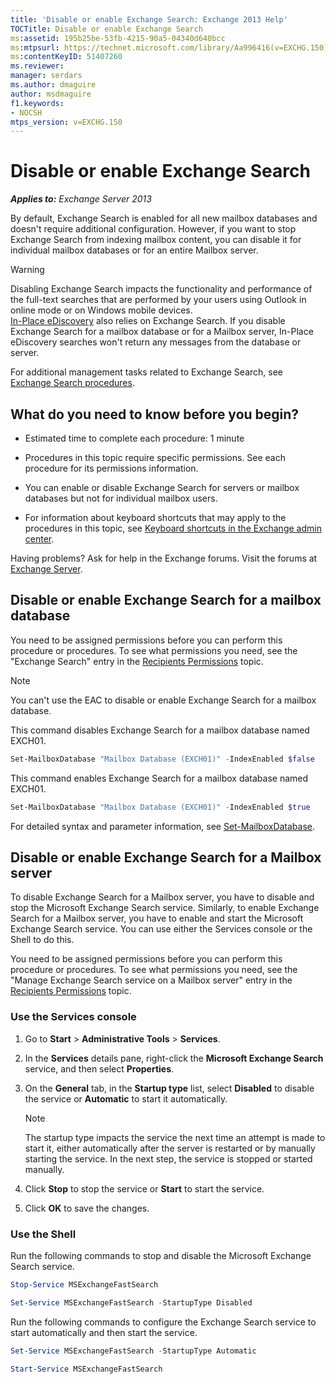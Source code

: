 ```yaml
---
title: 'Disable or enable Exchange Search: Exchange 2013 Help'
TOCTitle: Disable or enable Exchange Search
ms:assetid: 195b25be-53fb-4215-90a5-04340d640bcc
ms:mtpsurl: https://technet.microsoft.com/library/Aa996416(v=EXCHG.150)
ms:contentKeyID: 51407260
ms.reviewer: 
manager: serdars
ms.author: dmaguire
author: msdmaguire
f1.keywords:
- NOCSH
mtps_version: v=EXCHG.150
---
```


# Disable or enable Exchange Search

_**Applies to:** Exchange Server 2013_

By default, Exchange Search is enabled for all new mailbox databases and doesn't require additional configuration. However, if you want to stop Exchange Search from indexing mailbox content, you can disable it for individual mailbox databases or for an entire Mailbox server.

> [!WARNING]
> Disabling Exchange Search impacts the functionality and performance of the full-text searches that are performed by your users using Outlook in online mode or on Windows mobile devices.<BR><A href="https://docs.microsoft.com/exchange/security-and-compliance/in-place-ediscovery/in-place-ediscovery">In-Place eDiscovery</A> also relies on Exchange Search. If you disable Exchange Search for a mailbox database or for a Mailbox server, In-Place eDiscovery searches won't return any messages from the database or server.

For additional management tasks related to Exchange Search, see [Exchange Search procedures](exchange-search-procedures-exchange-2013-help.md).

## What do you need to know before you begin?

- Estimated time to complete each procedure: 1 minute

- Procedures in this topic require specific permissions. See each procedure for its permissions information.

- You can enable or disable Exchange Search for servers or mailbox databases but not for individual mailbox users.

- For information about keyboard shortcuts that may apply to the procedures in this topic, see [Keyboard shortcuts in the Exchange admin center](keyboard-shortcuts-in-the-exchange-admin-center-2013-help.md).

Having problems? Ask for help in the Exchange forums. Visit the forums at [Exchange Server](https://social.technet.microsoft.com/forums/office/home?category=exchangeserver).

## Disable or enable Exchange Search for a mailbox database

You need to be assigned permissions before you can perform this procedure or procedures. To see what permissions you need, see the "Exchange Search" entry in the [Recipients Permissions](recipients-permissions-exchange-2013-help.md) topic.

> [!NOTE]
> You can't use the EAC to disable or enable Exchange Search for a mailbox database.

This command disables Exchange Search for a mailbox database named EXCH01.

```powershell
Set-MailboxDatabase "Mailbox Database (EXCH01)" -IndexEnabled $false
```

This command enables Exchange Search for a mailbox database named EXCH01.

```powershell
Set-MailboxDatabase "Mailbox Database (EXCH01)" -IndexEnabled $true
```

For detailed syntax and parameter information, see [Set-MailboxDatabase](https://docs.microsoft.com/powershell/module/exchange/Set-MailboxDatabase).

## Disable or enable Exchange Search for a Mailbox server

To disable Exchange Search for a Mailbox server, you have to disable and stop the Microsoft Exchange Search service. Similarly, to enable Exchange Search for a Mailbox server, you have to enable and start the Microsoft Exchange Search service. You can use either the Services console or the Shell to do this.

You need to be assigned permissions before you can perform this procedure or procedures. To see what permissions you need, see the "Manage Exchange Search service on a Mailbox server" entry in the [Recipients Permissions](recipients-permissions-exchange-2013-help.md) topic.

### Use the Services console

1. Go to **Start** \> **Administrative Tools** \> **Services**.

2. In the **Services** details pane, right-click the **Microsoft Exchange Search** service, and then select **Properties**.

3. On the **General** tab, in the **Startup type** list, select **Disabled** to disable the service or **Automatic** to start it automatically.

    > [!NOTE]
    > The startup type impacts the service the next time an attempt is made to start it, either automatically after the server is restarted or by manually starting the service. In the next step, the service is stopped or started manually.

4. Click **Stop** to stop the service or **Start** to start the service.

5. Click **OK** to save the changes.

### Use the Shell

Run the following commands to stop and disable the Microsoft Exchange Search service.

```powershell
Stop-Service MSExchangeFastSearch
```

```powershell
Set-Service MSExchangeFastSearch -StartupType Disabled
```

Run the following commands to configure the Exchange Search service to start automatically and then start the service.

```powershell
Set-Service MSExchangeFastSearch -StartupType Automatic
```

```powershell
Start-Service MSExchangeFastSearch
```
